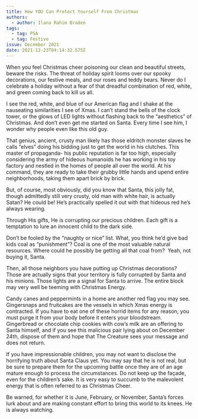 ```yaml
---
title: How YOU Can Protect Yourself From Christmas
authors:
  - author: Ilana Rahim Braden
tags:
  - tag: PSA
  - tag: Festive
issue: December 2021
date: 2021-12-23T04:14:32.575Z
---
```

When you feel Christmas cheer poisoning our clean and beautiful streets, beware the risks. The threat of holiday spirit looms over our spooky decorations, our festive meals, and our roses and teddy bears. Never do I celebrate a holiday without a fear of that dreadful combination of red, white, and green coming back to kill us all. 

I see the red, white, and blue of our American flag and I shake at the nauseating similarities I see of Xmas. I can’t stand the bells of the clock tower, or the glows of LED lights without flashing back to the “aesthetics” of Christmas. And don’t even get me started on Santa. Every time I see him, I wonder why people even like this old guy. 

That genius, ancient, crusty man likely has those eldritch monster slaves he calls “elves” doing his bidding just to get the world in his clutches. This master of propaganda- his public reputation is far too high, especially considering the army of hideous humanoids he has working in his toy factory and nestled in the homes of people all over the world. At his command, they are ready to take their grubby little hands and upend entire neighborhoods, taking them apart brick by brick.

But, of course, most obviously, did you know that Santa, this jolly fat, though admittedly still very crusty, old man with white hair, is actually Satan? He could be! He’s practically spelled it out with that hideous red he’s always wearing. 

Through His gifts, He is corrupting our precious children. Each gift is a temptation to lure an innocent child to the dark side. 

Don’t be fooled by the “naughty or nice” list. What, you think he’d give bad kids coal as “punishment”? Coal is one of the most valuable natural resources. Where could he possibly be getting all that coal from?  Yeah, not buying it, Santa.

Then, all those neighbors you have putting up Christmas decorations? Those are actually signs that your territory is fully corrupted by Santa and his minions. Those lights are a signal for Santa to arrive. The entire block may very well be teeming with Christmas Energy. 

Candy canes and peppermints in a home are another red flag you may see. Gingersnaps and fruitcakes are the vessels in which Xmas energy is contracted. If you have to eat one of these horrid items for any reason, you must purge it from your body before it enters your bloodstream. Gingerbread or chocolate chip cookies with cow’s milk are an offering to Santa himself, and if you see this malicious pair lying about on December 24th, dispose of them and hope that The Creature sees your message and does not return.

If you have impressionable children, you may not want to disclose the horrifying truth about Santa Claus yet. You may say that he is not real, but be sure to prepare them for the upcoming battle once they are of an age mature enough to process the circumstances. Do not keep up the façade, even for the children’s sake. It is very easy to succumb to the malevolent energy that is often referred to as Christmas Cheer.

Be warned, for whether it is June, February, or November, Santa’s forces lurk about and are making constant effort to bring this world to its knees. He is always watching.